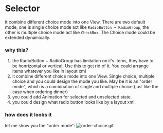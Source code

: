# Selector

it combine different choice mode into one View. There are two default mode, one is single choice mode act like `RadioButton + RadioGroup`, the other is multiple choice mode act like `CheckBox`. The Choice mode could be extended dynamically.

### why this?
1. the RadioButton + RadioGroup has limitation on it's items, they have to be honrizontal or vertical. Use this to get rid of it. You could arrange items whatever you like in layout xml
2. it combine different choice mode into one View. Single choice, multiple choice and you could design the mode you like. May be it is an "order mode", which is a combination of single and multiple choice.(just like the case when ordering dinner)
3. you could add Animation for selected and unselected state.
4. you could design what radio button looks like by a layout xml.

### how does it looks it
let me show you the "order mode":
![order-choice.gif](https://user-gold-cdn.xitu.io/2019/5/19/16ad08e61cd8205b?w=960&h=640&f=gif&s=2127202)
